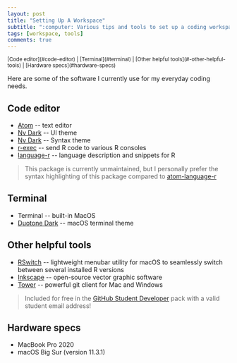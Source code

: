 ```yaml
---
layout: post
title: "Setting Up A Workspace"
subtitle: ":computer: Various tips and tools to set up a coding workspace"
tags: [workspace, tools]
comments: true
---
```


<sup class="center">
  [Code editor](#code-editor) | [Terminal](#terminal) |
  [Other helpful tools](#-other-helpful-tools) | [Hardware specs](#hardware-specs)
</sup>

Here are some of the software I currently use for my everyday coding needs.

## Code editor

* [Atom](https://atom.io/) -- text editor
* [Nv Dark](https://atom.io/packages/nv-dark-ui) -- UI theme
* [Nv Dark](https://atom.io/packages/nv-dark-syntax) -- Syntax theme
* [r-exec](https://atom.io/packages/r-exec) -- send R code to various R consoles
* [language-r](https://atom.io/packages/language-r) -- language description and snippets for R
> This package is currently unmaintained, but I personally prefer the syntax highlighting
of this package compared to [atom-language-r](https://atom.io/packages/atom-language-r)

## Terminal

* Terminal -- built-in MacOS
* [Duotone Dark](https://github.com/lysyi3m/macos-terminal-themes) -- macOS terminal theme

## Other helpful tools

* [RSwitch](https://rud.is/rswitch/) -- lightweight menubar utility for macOS to seamlessly
switch between several installed R versions
* [Inkscape](https://inkscape.org/) -- open-source vector graphic software
* [Tower](https://www.git-tower.com/mac) -- powerful git client for Mac and Windows
> Included for free in the [GitHub Student Developer](https://education.github.com/pack/offers)
pack with a valid student email address!

## Hardware specs

* MacBook Pro 2020
* macOS Big Sur (version 11.3.1)
